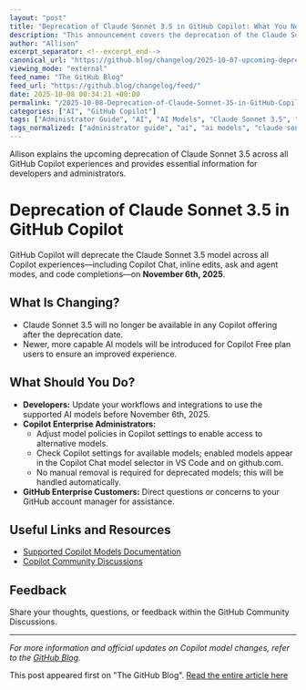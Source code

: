 ```yaml
---
layout: "post"
title: "Deprecation of Claude Sonnet 3.5 in GitHub Copilot: What You Need to Know"
description: "This announcement covers the deprecation of the Claude Sonnet 3.5 model across all GitHub Copilot experiences, affecting Copilot Chat, inline edits, agent modes, and code completions by November 6th, 2025. It outlines transition steps for Copilot users and administrators, and provides resources for further information and feedback."
author: "Allison"
excerpt_separator: <!--excerpt_end-->
canonical_url: "https://github.blog/changelog/2025-10-07-upcoming-deprecation-of-claude-sonnet-3-5"
viewing_mode: "external"
feed_name: "The GitHub Blog"
feed_url: "https://github.blog/changelog/feed/"
date: 2025-10-08 00:34:21 +00:00
permalink: "/2025-10-08-Deprecation-of-Claude-Sonnet-35-in-GitHub-Copilot-What-You-Need-to-Know.html"
categories: ["AI", "GitHub Copilot"]
tags: ["Administrator Guide", "AI", "AI Models", "Claude Sonnet 3.5", "Code Completions", "Copilot", "Copilot Chat", "Copilot Enterprise", "Copilot Free", "GitHub Copilot", "Model Deprecation", "Model Policies", "News", "Retired", "VS Code"]
tags_normalized: ["administrator guide", "ai", "ai models", "claude sonnet 3dot5", "code completions", "copilot", "copilot chat", "copilot enterprise", "copilot free", "github copilot", "model deprecation", "model policies", "news", "retired", "vs code"]
---
```


Allison explains the upcoming deprecation of Claude Sonnet 3.5 across all GitHub Copilot experiences and provides essential information for developers and administrators.<!--excerpt_end-->

# Deprecation of Claude Sonnet 3.5 in GitHub Copilot

GitHub Copilot will deprecate the Claude Sonnet 3.5 model across all Copilot experiences—including Copilot Chat, inline edits, ask and agent modes, and code completions—on **November 6th, 2025**.

## What Is Changing?

- Claude Sonnet 3.5 will no longer be available in any Copilot offering after the deprecation date.
- Newer, more capable AI models will be introduced for Copilot Free plan users to ensure an improved experience.

## What Should You Do?

- **Developers:** Update your workflows and integrations to use the supported AI models before November 6th, 2025.
- **Copilot Enterprise Administrators:**
  - Adjust model policies in Copilot settings to enable access to alternative models.
  - Check Copilot settings for available models; enabled models appear in the Copilot Chat model selector in VS Code and on github.com.
  - No manual removal is required for deprecated models; this will be handled automatically.
- **GitHub Enterprise Customers:** Direct questions or concerns to your GitHub account manager for assistance.

## Useful Links and Resources

- [Supported Copilot Models Documentation](https://docs.github.com/copilot/reference/ai-models/supported-models)
- [Copilot Community Discussions](https://github.com/orgs/community/discussions/categories/copilot-conversations)

## Feedback

Share your thoughts, questions, or feedback within the GitHub Community Discussions.

---
*For more information and official updates on Copilot model changes, refer to the [GitHub Blog](https://github.blog/changelog/2025-10-07-upcoming-deprecation-of-claude-sonnet-3-5).*

This post appeared first on "The GitHub Blog". [Read the entire article here](https://github.blog/changelog/2025-10-07-upcoming-deprecation-of-claude-sonnet-3-5)
